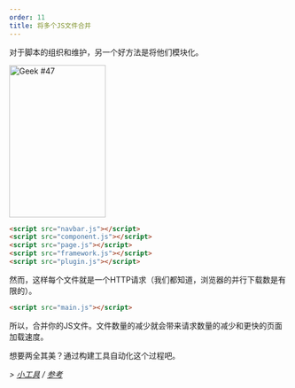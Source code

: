 ```yaml
---
order: 11
title: 将多个JS文件合并
---
```


对于脚本的组织和维护，另一个好方法是将他们模块化。

<div class="img-right">
  <img id="geek-47" class="icos-geek" src="https://browserdiet.com/en/assets/img/47.png" alt="Geek #47" width="174" height="275" />
</div>

```html
<script src="navbar.js"></script>
<script src="component.js"></script>
<script src="page.js"></script>
<script src="framework.js"></script>
<script src="plugin.js"></script>
```

然而，这样每个文件就是一个HTTP请求（我们都知道，浏览器的并行下载数是有限的）。

```html
<script src="main.js"></script>
```

所以，合并你的JS文件。文件数量的减少就会带来请求数量的减少和更快的页面加载速度。

想要两全其美？通过构建工具自动化这个过程吧。

*> [小工具](https://github.com/zenorocha/browser-diet/wiki/Tools#wiki-combine-multiple-js-files-into-one) / [参考](https://github.com/zenorocha/browser-diet/wiki/References#combine-multiple-js-files-into-one)*
